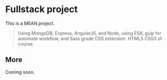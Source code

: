 # Fullstack project
  This is a MEAN project.
> Using MongoDB, Express, AngularJS, and Node, using ES6, gulp for automate workflow, and Sass grade CSS extension. HTML5 CSS3 of course.

## More
  Coming soon.
